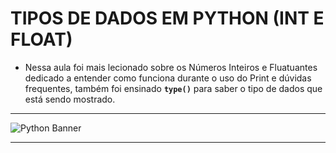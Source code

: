 # TIPOS DE DADOS EM PYTHON (INT E FLOAT)
- Nessa aula foi mais lecionado sobre os Números Inteiros e Fluatuantes dedicado a entender como funciona durante o uso do Print e dúvidas frequentes, também foi ensinado __`type()`__ para saber o tipo de dados que está sendo mostrado.
  
---

<img src="https://learn.temporal.io/assets/images/banner_python-0d345d125b6892840c54f7e1460c8a5a.png" alt="Python Banner">

--- 